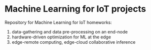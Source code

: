 # Machine Learning for IoT projects
Repository for Machine Learning for IoT homeworks: 
1. data-gathering and data pre-processing on an end-node
2. hardware-driven optimization for ML at the edge
3. edge-remote computing, edge-cloud collaborative inference
